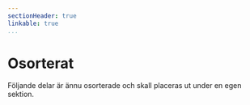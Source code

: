 ```yaml
---
sectionHeader: true
linkable: true
...
```

Osorterat
=======================

Följande delar är ännu osorterade och skall placeras ut under en egen sektion.

